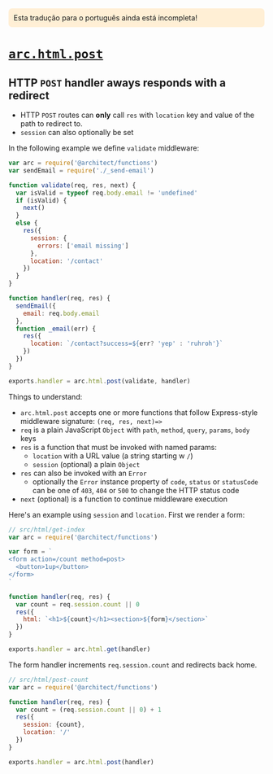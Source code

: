 <div style=background:papayawhip;padding:10px;border-radius:7px;>Esta tradução para o português ainda está incompleta!</div>

# <a id=arc.html.post href=#arc.html.post>`arc.html.post`</a>

## HTTP `POST` handler aways responds with a redirect

- HTTP `POST` routes can **only** call `res` with `location` key and value of the path to redirect to.
- `session` can also optionally be set

In the following example we define `validate` middleware:

```javascript
var arc = require('@architect/functions')
var sendEmail = require('./_send-email')

function validate(req, res, next) {
  var isValid = typeof req.body.email != 'undefined'
  if (isValid) {
    next()
  }
  else {
    res({
      session: {
        errors: ['email missing']
      },
      location: '/contact'
    })
  }
}

function handler(req, res) {
  sendEmail({
    email: req.body.email
  }, 
  function _email(err) {
    res({
      location: `/contact?success=${err? 'yep' : 'ruhroh'}`
    })
  })
}

exports.handler = arc.html.post(validate, handler)
```

Things to understand:

- `arc.html.post` accepts one or more functions that follow Express-style middleware signature: `(req, res, next)=>`
- `req` is a plain JavaScript `Object` with `path`, `method`, `query`, `params`, `body` keys
- `res` is a function that must be invoked with named params: 
  - `location` with a URL value (a string starting w `/`)
  - `session` (optional) a plain `Object`
- `res` can also be invoked with an `Error`
  - optionally the `Error` instance property of `code`, `status` or `statusCode` can be one of `403`, `404` or `500` to change the HTTP status code
- `next` (optional) is a function to continue middleware execution 

Here's an example using `session` and `location`. First we render a form:

```javascript
// src/html/get-index
var arc = require('@architect/functions')

var form = `
<form action=/count method=post>
  <button>1up</button>
</form>
`

function handler(req, res) {
  var count = req.session.count || 0
  res({
    html: `<h1>${count}</h1><section>${form}</section>`
  })
}

exports.handler = arc.html.get(handler)

```

The form handler increments `req.session.count` and redirects back home.

```javascript
// src/html/post-count
var arc = require('@architect/functions')

function handler(req, res) {
  var count = (req.session.count || 0) + 1
  res({
    session: {count},
    location: '/'
  })
}

exports.handler = arc.html.post(handler)

```

